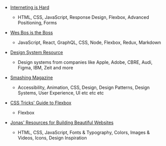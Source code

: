 - [Interneting is Hard](https://internetingishard.com/)
  - HTML, CSS, JavaScript, Response Design, Flexbox, Advanced Positioning, Forms

- [Wes Bos is the Boss](https://wesbos.com/)
  - JavaScript, React, GraphQL, CSS, Node, Flexbox, Redux, Markdown

- [Design System Resource](https://github.com/alexpate/awesome-design-systems)
  - Design systems from companies like Apple, Adobe, CBRE, Audi, Figma, IBM, Zeit and more

- [Smashing Magazine](https://www.smashingmagazine.com/)
  - Accessibility, Animation, CSS, Design, Design Patterns, Design Systems, User Experience, UI etc etc etc

- [CSS Tricks' Guide to Flexbox](https://css-tricks.com/snippets/css/a-guide-to-flexbox/)
  - Flexbox

- [Jonas' Resources for Building Beautiful Websites](http://codingheroes.io/resources/)
  - HTML, CSS, JavaScript, Fonts & Typography, Colors, Images & Videos, Icons, Design Inspiration